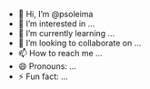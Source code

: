 - 👋 Hi, I’m @psoleima
- 👀 I’m interested in ...
- 🌱 I’m currently learning ...
- 💞️ I’m looking to collaborate on ...
- 📫 How to reach me ...
- 😄 Pronouns: ...
- ⚡ Fun fact: ...

<!---
psoleima/psoleima is a ✨ special ✨ repository because its `README.md` (this file) appears on your GitHub profile.
You can click the Preview link to take a look at your changes.
--->
